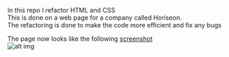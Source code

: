 In this repo I refactor HTML and CSS<br>
This is done on a web page for a company called Horiseon.<br>
The refactoring is done to make the code more efficient and fix any bugs<br>

The page now looks like the following [screenshot](https://olegreg762.github.io/Code-Refactor/) <br>
![alt img](./assets/images/Horiseon_screenshot.png)